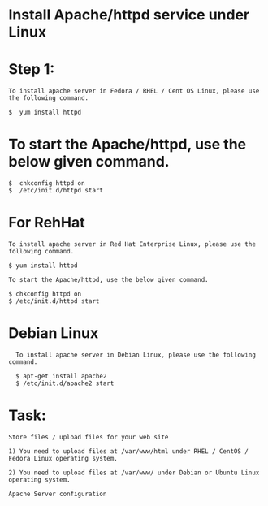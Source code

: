 # Install Apache/httpd service under Linux

# Step 1:

    To install apache server in Fedora / RHEL / Cent OS Linux, please use the following command.

    $  yum install httpd

# To start the Apache/httpd, use the below given command.

    $  chkconfig httpd on
    $  /etc/init.d/httpd start
    
# For RehHat
    To install apache server in Red Hat Enterprise Linux, please use the following command.

    $ yum install httpd

    To start the Apache/httpd, use the below given command.

    $ chkconfig httpd on
    $ /etc/init.d/httpd start

# Debian Linux

      To install apache server in Debian Linux, please use the following command.

      $ apt-get install apache2
      $ /etc/init.d/apache2 start

# Task: 
    Store files / upload files for your web site

    1) You need to upload files at /var/www/html under RHEL / CentOS / Fedora Linux operating system.

    2) You need to upload files at /var/www/ under Debian or Ubuntu Linux operating system.

    Apache Server configuration
